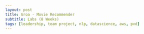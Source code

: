 ```yaml
---
layout: post
title: Groa - Movie Recommender 
subtitle: Labs (8 Weeks)
tags: [leadership, team project, nlp, datascience, aws, pvd]
---
```


